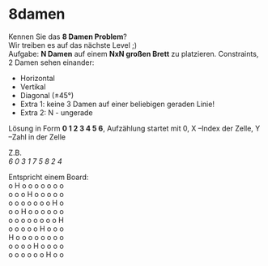 # 8damen
Kennen Sie das **8 Damen Problem**?  
Wir treiben es auf das nächste Level ;)  
Aufgabe: **N Damen** auf einem **NxN großen Brett** zu platzieren.
Constraints, 2 Damen sehen einander: 
*	Horizontal
*	Vertikal
*	Diagonal (±45°) 
*	Extra 1: keine 3 Damen auf einer beliebigen geraden Linie!
*	Extra 2: N - ungerade
 
Lösung in Form **0 1 2 3 4 5 6**, Aufzählung startet mit 0, X –Index der Zelle, Y –Zahl in der Zelle 

Z.B.  
*6 0 3 1 7 5 8 2 4*

Entspricht einem Board:  
o H o o o o o o o  
o o o H o o o o o  
o o o o o o o H o  
o o H o o o o o o  
o o o o o o o o H  
o o o o o H o o o  
H o o o o o o o o  
o o o o H o o o o  
o o o o o o H o o  

